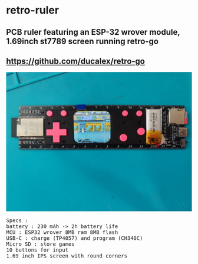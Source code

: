 # retro-ruler
## PCB ruler featuring an ESP-32 wrover module, 1.69inch st7789 screen running retro-go

## <https://github.com/ducalex/retro-go>

<img src="retro-règle.jpg"/>

<pre>
Specs :
battery : 230 mAh -> 2h battery life
MCU : ESP32 wrover 8MB ram 8MB flash
USB-C : charge (TP4057) and program (CH340C)
Micro SD : store games
10 buttons for input
1.69 inch IPS screen with round corners
</pre>
